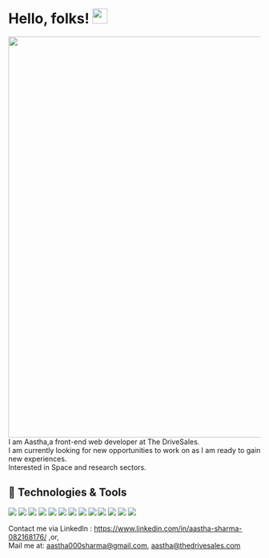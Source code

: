 
# Hello, folks! <img src="https://raw.githubusercontent.com/MartinHeinz/MartinHeinz/master/wave.gif" width="30px">

<!--
**aaztha/aaztha** is a ✨ _special_ ✨ repository because its `README.md` (this file) appears on your GitHub profile.

Here are some ideas to get you started:

- 🔭 I’m currently working on ...
- 🌱 I’m currently learning ...
- 👯 I’m looking to collaborate on ...
- 🤔 I’m looking for help with ...
- 💬 Ask me about ...
- 📫 How to reach me: ...
- 😄 Pronouns: ...
- ⚡ Fun fact: ...
-->
<img src="https://memegenerator.net/img/instances/69251652.jpg" width="800px"></br>
I am Aastha,a front-end web developer at The DriveSales.</br>
I am currently looking for new opportunities to work on as I am ready to gain new experiences.</br>
Interested in Space and research sectors.</br>

## 🔧 Technologies & Tools
![](https://img.shields.io/badge/Editor-VS-Code-informational?style=flat&logo=intellij-idea&logoColor=white&color=2bbc8a)
![](https://img.shields.io/badge/Code-Python-informational?style=flat&logo=python&logoColor=white&color=2bbc8a)
![](https://img.shields.io/badge/Libraries-Numpy,Tkinter,Matplotlib,Pandas,CV2,Scikitlearn-informational?style=flat&logo=digitalocean&logoColor=white&color=2bbc8a)
![](https://img.shields.io/badge/Code-JavaScript-informational?style=flat&logo=javascript&logoColor=white&color=2bbc8a)
![](https://img.shields.io/badge/Code-C++-informational?style=flat&logo=go&logoColor=white&color=2bbc8a)
![](https://img.shields.io/badge/Code-C-informational?style=flat&logo=cmake&logoColor=white&color=2bbc8a)
![](https://img.shields.io/badge/Web-HTML&CSS-informational?style=flat&logo=vue.js&logoColor=white&color=2bbc8a)
![](https://img.shields.io/badge/Web-Bootstrap-informational?style=flat&logo=gnu-bash&logoColor=white&color=2bbc8a)
![](https://img.shields.io/badge/DBMS-SQL-informational?style=flat&logo=postgresql&logoColor=white&color=2bbc8a)
![](https://img.shields.io/badge/Cloud-AWS-informational?style=flat&logo=digitalocean&logoColor=white&color=2bbc8a)
![](https://img.shields.io/badge/Tools-Adobe-Illustrator-informational?style=flat&logo=docker&logoColor=white&color=2bbc8a)
![](https://img.shields.io/badge/Tools-Figma-informational?style=flat&logo=kubernetes&logoColor=white&color=2bbc8a)
![](https://img.shields.io/badgeTools-Adobe-Xd-informational?style=flat&logo=red-hat-open-shift&logoColor=white&color=2bbc8a)

Contact me via LinkedIn : https://www.linkedin.com/in/aastha-sharma-082168176/ ,or,</br>
Mail me at: aastha000sharma@gmail.com, aastha@thedrivesales.com
